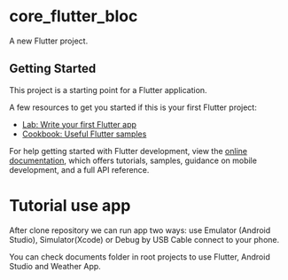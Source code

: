 # core_flutter_bloc

A new Flutter project.

## Getting Started

This project is a starting point for a Flutter application.

A few resources to get you started if this is your first Flutter project:

- [Lab: Write your first Flutter app](https://docs.flutter.dev/get-started/codelab)
- [Cookbook: Useful Flutter samples](https://docs.flutter.dev/cookbook)

For help getting started with Flutter development, view the
[online documentation](https://docs.flutter.dev/), which offers tutorials,
samples, guidance on mobile development, and a full API reference.

# Tutorial use app

After clone repository we can run app two ways: use Emulator (Android Studio), Simulator(Xcode) or Debug by USB Cable connect to your phone.

You can check documents folder in root projects to use Flutter, Android Studio and Weather App.
